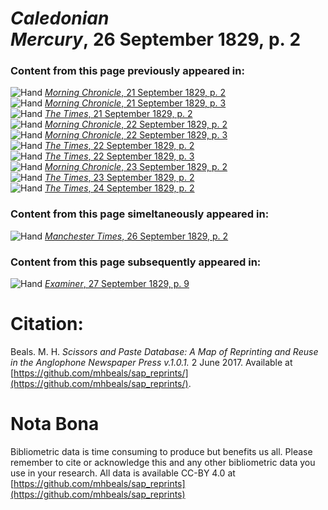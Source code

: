 # *Caledonian Mercury*, 26 September 1829, p. 2  
  
### Content from this page previously appeared in:  
![Hand](http://scissorsandpaste.net/wp-content/uploads/2017/06/smallhandpointer.png) [*Morning Chronicle*, 21 September 1829, p. 2](https://mhbeals.github.io/sap_html/Morning-Chronicle/Morning-Chronicle-21-September-1829-p-2)  
![Hand](http://scissorsandpaste.net/wp-content/uploads/2017/06/smallhandpointer.png) [*Morning Chronicle*, 21 September 1829, p. 3](https://mhbeals.github.io/sap_html/Morning-Chronicle/Morning-Chronicle-21-September-1829-p-3)  
![Hand](http://scissorsandpaste.net/wp-content/uploads/2017/06/smallhandpointer.png) [*The Times*, 21 September 1829, p. 2](https://mhbeals.github.io/sap_html/The-Times/The-Times-21-September-1829-p-2)  
![Hand](http://scissorsandpaste.net/wp-content/uploads/2017/06/smallhandpointer.png) [*Morning Chronicle*, 22 September 1829, p. 2](https://mhbeals.github.io/sap_html/Morning-Chronicle/Morning-Chronicle-22-September-1829-p-2)  
![Hand](http://scissorsandpaste.net/wp-content/uploads/2017/06/smallhandpointer.png) [*Morning Chronicle*, 22 September 1829, p. 3](https://mhbeals.github.io/sap_html/Morning-Chronicle/Morning-Chronicle-22-September-1829-p-3)  
![Hand](http://scissorsandpaste.net/wp-content/uploads/2017/06/smallhandpointer.png) [*The Times*, 22 September 1829, p. 2](https://mhbeals.github.io/sap_html/The-Times/The-Times-22-September-1829-p-2)  
![Hand](http://scissorsandpaste.net/wp-content/uploads/2017/06/smallhandpointer.png) [*The Times*, 22 September 1829, p. 3](https://mhbeals.github.io/sap_html/The-Times/The-Times-22-September-1829-p-3)  
![Hand](http://scissorsandpaste.net/wp-content/uploads/2017/06/smallhandpointer.png) [*Morning Chronicle*, 23 September 1829, p. 2](https://mhbeals.github.io/sap_html/Morning-Chronicle/Morning-Chronicle-23-September-1829-p-2)  
![Hand](http://scissorsandpaste.net/wp-content/uploads/2017/06/smallhandpointer.png) [*The Times*, 23 September 1829, p. 2](https://mhbeals.github.io/sap_html/The-Times/The-Times-23-September-1829-p-2)  
![Hand](http://scissorsandpaste.net/wp-content/uploads/2017/06/smallhandpointer.png) [*The Times*, 24 September 1829, p. 2](https://mhbeals.github.io/sap_html/The-Times/The-Times-24-September-1829-p-2)  
  
### Content from this page simeltaneously appeared in:  
![Hand](http://scissorsandpaste.net/wp-content/uploads/2017/06/smallhandpointer.png) [*Manchester Times*, 26 September 1829, p. 2](https://mhbeals.github.io/sap_html/Manchester-Times/Manchester-Times-26-September-1829-p-2)  
  
### Content from this page subsequently appeared in:  
![Hand](http://scissorsandpaste.net/wp-content/uploads/2017/06/smallhandpointer.png) [*Examiner*, 27 September 1829, p. 9](https://mhbeals.github.io/sap_html/Examiner/Examiner-27-September-1829-p-9)  


# Citation: 

Beals. M. H. *Scissors and Paste Database: A Map of Reprinting and Reuse in the Anglophone Newspaper Press v.1.0.1.* 2 June 2017. Available at [https://github.com/mhbeals/sap_reprints/](https://github.com/mhbeals/sap_reprints/). 

# Nota Bona

Bibliometric data is time consuming to produce but benefits us all. Please remember to cite or acknowledge this and any other bibliometric data you use in your research. All data is available CC-BY 4.0 at [https://github.com/mhbeals/sap_reprints](https://github.com/mhbeals/sap_reprints)